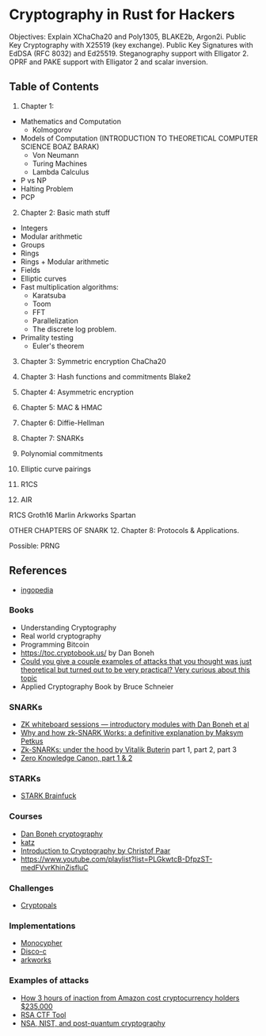 # Cryptography in Rust for Hackers

Objectives:
Explain XChaCha20 and Poly1305, BLAKE2b, Argon2i.
    Public Key Cryptography with X25519 (key exchange).
    Public Key Signatures with EdDSA (RFC 8032) and Ed25519.
    Steganography support with Elligator 2.
    OPRF and PAKE support with Elligator 2 and scalar inversion.


## Table of Contents

1. Chapter 1: 
- Mathematics and Computation 
    - Kolmogorov
- Models of Computation (INTRODUCTION TO THEORETICAL COMPUTER SCIENCE BOAZ BARAK)
    - Von Neumann
    - Turing Machines
    - Lambda Calculus
- P vs NP
- Halting Problem
- PCP

2. Chapter 2: Basic math stuff
- Integers
- Modular arithmetic
- Groups
- Rings
- Rings + Modular arithmetic
- Fields
- Elliptic curves
- Fast multiplication algorithms:
    - Karatsuba
    - Toom
    - FFT
    - Parallelization
    - The discrete log problem.
- Primality testing
    - Euler's theorem
 
3. Chapter 3: Symmetric encryption ChaCha20

4. Chapter 3: Hash functions and commitments Blake2

5. Chapter 4: Asymmetric encryption 

6. Chapter 5: MAC & HMAC

7. Chapter 6: Diffie-Hellman

8. Chapter 7: SNARKs

9. Polynomial commitments

10. Elliptic curve pairings

11. R1CS

12. AIR

R1CS
Groth16
Marlin
Arkworks
Spartan

OTHER CHAPTERS OF SNARK
12. Chapter 8: Protocols & Applications.

Possible: PRNG

## References
- [ingopedia](https://github.com/ingonyama-zk/ingopedia)

### Books
- Understanding Cryptography
- Real world cryptography
- Programming Bitcoin
- <https://toc.cryptobook.us/> by Dan Boneh
- [Could you give a couple examples of attacks that you thought was just theoretical but turned out to be very practical? Very curious about this topic](https://news.ycombinator.com/item?id=23384227)
- Applied Cryptography Book by Bruce Schneier

### SNARKs
- [ZK whiteboard sessions — introductory modules with Dan Boneh et al](https://zkhack.dev/whiteboard/)
- [Why and how zk-SNARK Works: a definitive explanation by Maksym Petkus](https://arxiv.org/pdf/1906.07221.pdf)
- [Zk-SNARKs: under the hood by Vitalik Buterin](https://medium.com/@VitalikButerin/zk-snarks-under-the-hood-b33151a013f6) part 1, part 2, part 3
- [Zero Knowledge Canon, part 1 & 2](https://a16zcrypto.com/zero-knowledge-canon/)

### STARKs
- [STARK Brainfuck](https://aszepieniec.github.io/stark-brainfuck/)

### Courses
- [Dan Boneh cryptography](https://www.coursera.org/learn/cryptography)
- [katz](https://www.coursera.org/learn/crypto)
- [Introduction to Cryptography by Christof Paar](https://www.youtube.com/channel/UC1usFRN4LCMcfIV7UjHNuQg/videos?view=0&sort=da)
- <https://www.youtube.com/playlist?list=PLGkwtcB-DfpzST-medFVvrKhinZisfluC>

### Challenges
- [Cryptopals](https://cryptopals.com/)

### Implementations
- [Monocypher](https://monocypher.org/)
- [Disco-c](https://github.com/mimoo/disco-c)
- [arkworks](https://github.com/arkworks-rs)

### Examples of attacks
- [How 3 hours of inaction from Amazon cost cryptocurrency holders $235,000](https://arstechnica.com/information-technology/2022/09/how-3-hours-of-inaction-from-amazon-cost-cryptocurrency-holders-235000/)
- [RSA CTF Tool](https://github.com/RsaCtfTool/RsaCtfTool)
- [NSA, NIST, and post-quantum cryptography](https://blog.cr.yp.to/20220805-nsa.html)
